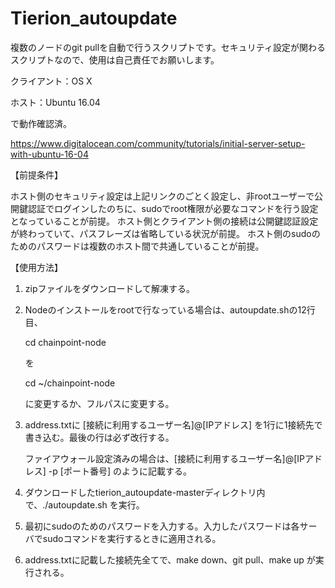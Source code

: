 # Tierion_autoupdate

複数のノードのgit pullを自動で行うスクリプトです。セキュリティ設定が関わるスクリプトなので、使用は自己責任でお願いします。

クライアント：OS X   

ホスト：Ubuntu 16.04

で動作確認済。

https://www.digitalocean.com/community/tutorials/initial-server-setup-with-ubuntu-16-04

【前提条件】

ホスト側のセキュリティ設定は上記リンクのごとく設定し、非rootユーザーで公開鍵認証でログインしたのちに、sudoでroot権限が必要なコマンドを行う設定となっていることが前提。
ホスト側とクライアント側の接続は公開鍵認証設定が終わっていて、パスフレーズは省略している状況が前提。
ホスト側のsudoのためのパスワードは複数のホスト間で共通していることが前提。


【使用方法】

1. zipファイルをダウンロードして解凍する。

2. Nodeのインストールをrootで行なっている場合は、autoupdate.shの12行目、

   cd chainpoint-node

   を

   cd ~/chainpoint-node

   に変更するか、フルパスに変更する。

3. address.txtに [接続に利用するユーザー名]@[IPアドレス] を1行に1接続先で書き込む。最後の行は必ず改行する。

   ファイアウォール設定済みの場合は、[接続に利用するユーザー名]@[IPアドレス] -p [ポート番号] のように記載する。
   
4. ダウンロードしたtierion_autoupdate-masterディレクトリ内で、./autoupdate.sh を実行。

5. 最初にsudoのためのパスワードを入力する。入力したパスワードは各サーバでsudoコマンドを実行するときに適用される。

6. address.txtに記載した接続先全てで、make down、git pull、make up が実行される。


